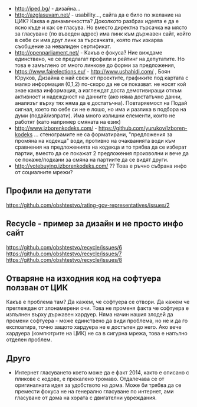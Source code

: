  - http://iped.bg/ - дизайна...
 - http://azglasuvam.net/ - usability..., сайта да е било по желание на ЦИК?  Каква е динамичността? Доколкото разбрах идеята е да е ясно къде и как се гласува. Но вместо директна търсачка на място за гласуване (по въведен адрес) има линк към държавен сайт, който в себе си има друг линк за търсачката, която пък изкарва съобщение за невалиден сертификат.
 - http://openparliament.net/ - Какъв е фокуса? Ние виждаме единствено, че се предлагат профили и рейтинг на депутатите. Но това е замъглено от много линкове до форми за предложения,
 - https://www.fairelections.eu/ - http://www.ushahidi.com/ , Боян Юруков, Дизайна е най свеж от проектите, графиките под картата с малко информация (0,1,2) по-скоро да не се показват. не носят кой знае каква информация, а изглеждат доста демотивиращи откъм активност и надеждност на данните (ако няма достатъчно данни, анализът върху тях няма да е достатъчна). Повтаряемост на Подай сигнал, което по себе си не е лошо, но има и разлика в подбора на думи (подай/изпрати). Има много излишни елементи, които не работят (като например смяната на език)
 - http://www.izborenkodeks.com/ - https://github.com/yurukov/Izboren-kodeks ... стенограмите не са форматирани, "предложения за промяна на кодекца" води, противно на очакванията води към сравнения на предложенията на кодекца и то трябва да се изберат партии, вместо да се покажат 2 предложения произволни и вече да се покаже/подкани за смяна на партиите да се видят други.
 - http://votebuying.izborenkodeks.com/ ?? Това е ръчно събрана инфо от социалните мрежи?

## Профили на депутати
https://github.com/obshtestvo/rating-gov-representatives/issues/2

## Recycle - пример за дизайн и не просто инфо сайт
https://github.com/obshtestvo/recycle/issues/6
https://github.com/obshtestvo/recycle/issues/7
https://github.com/obshtestvo/recycle/issues/8

## Отваряне на изходния код на софтуера ползван от ЦИК
Какъв е проблема там? Да кажем, че софтуера се отвори. Да кажем че преглеждан от  злонамерени очи. Това не променя факта че софтуера е изпълнен върху държавен хардуер. Няма начин нашия злодей да промени софтуера - може единствено да види проблема, но не и да го експоатира, точно защото хардуера не е достъпен до него. Ако вече хардуера (компютрите на ЦИК) не са в сигурна мрежа, това е напълно отделен проблем.

## Друго
 - Интернет гласуването което може да е факт 2014, както е описано с пликове с кодовe, е прекалено тромаво. Отдалечава се от оригиналната идея за удобството на дома. Може би трябва да се премести фокуса не на генерално гласуване по интернет, ами гласуване от дома на хората с двигателни увреждания.
